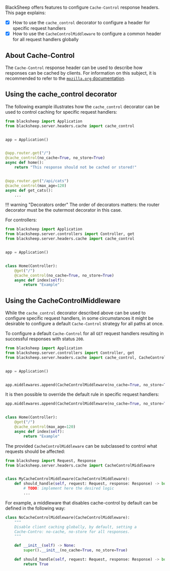 BlackSheep offers features to configure `Cache-Control` response headers.
This page explains:

- [X] How to use the `cache_control` decorator to configure a header for specific
  request handlers
- [X] How to use the `CacheControlMiddleware` to configure a common header for all
  request handlers globally

## About Cache-Control

The `Cache-Control` response header can be used to describe how responses can
be cached by clients. For information on this subject, it is recommended to
refer to the [`mozilla.org` documentation](https://developer.mozilla.org/en-US/docs/Web/HTTP/Headers/Cache-Control).

## Using the cache_control decorator

The following example illustrates how the `cache_control` decorator can be used
to control caching for specific request handlers:

```python
from blacksheep import Application
from blacksheep.server.headers.cache import cache_control


app = Application()


@app.router.get("/")
@cache_control(no_cache=True, no_store=True)
async def home():
    return "This response should not be cached or stored!"


@app.router.get("/api/cats")
@cache_control(max_age=120)
async def get_cats():
    ...

```

!!! warning "Decorators order"
    The order of decorators matters: the router decorator must be the outermost
    decorator in this case.

For controllers:

```python
from blacksheep import Application
from blacksheep.server.controllers import Controller, get
from blacksheep.server.headers.cache import cache_control


app = Application()


class Home(Controller):
    @get("/")
    @cache_control(no_cache=True, no_store=True)
    async def index(self):
        return "Example"

```

## Using the CacheControlMiddleware

While the `cache_control` decorator described above can be used to configure
specific request handlers, in some circumstances it might be desirable to
configure a default `Cache-Control` strategy for all paths at once.

To configure a default `Cache-Control` for all `GET` request handlers resulting
in successful responses with status `200`.

```python
from blacksheep import Application
from blacksheep.server.controllers import Controller, get
from blacksheep.server.headers.cache import cache_control, CacheControlMiddleware


app = Application()


app.middlewares.append(CacheControlMiddleware(no_cache=True, no_store=True))
```

It is then possible to override the default rule in specific request handlers:

```python
app.middlewares.append(CacheControlMiddleware(no_cache=True, no_store=True))


class Home(Controller):
    @get("/")
    @cache_control(max_age=120)
    async def index(self):
        return "Example"
```

The provided `CacheControlMiddleware` can be subclassed to control what requests
should be affected:

```python
from blacksheep import Request, Response
from blacksheep.server.headers.cache import CacheControlMiddleware


class MyCacheControlMiddleware(CacheControlMiddleware):
    def should_handle(self, request: Request, response: Response) -> bool:
        # TODO: implement here the desired logic
        ...
```

For example, a middleware that disables cache-control by default can be defined in the following way:

```python
class NoCacheControlMiddleware(CacheControlMiddleware):
    """
    Disable client caching globally, by default, setting a
    Cache-Contro: no-cache, no-store for all responses.
    """

    def __init__(self) -> None:
        super().__init__(no_cache=True, no_store=True)

    def should_handle(self, request: Request, response: Response) -> bool:
        return True
```
